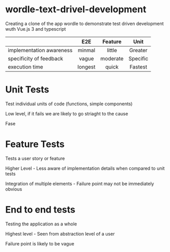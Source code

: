 # wordle-text-drivel-development
Creating a clone of the app wordle to demonstrate test driven development wuth Vue.js 3 and typescript

|             | E2E | Feature | Unit |
| :---------------- | :------: | :----: | :---: |
| implementation awareness        |   minmal   | little| Greater |
| specificity of feedback          |   vague   | moderate | Specific |
| execution time   |  longest   | quick | Fastest


# Unit Tests
Test individual units of code (functions, simple components)

Low level, if it fails we are likely to go striaght to the cause

Fase

# Feature Tests
Tests a user story or feature

Higher Level - Less aware of implementation details when compared to unit tests

Integration of multiple elements - Failure point may not be immediately obvious

# End to end tests
Testing the application as a whole

Highest level - Seen from abstraction level of a user

Failure point is likely to be vague
